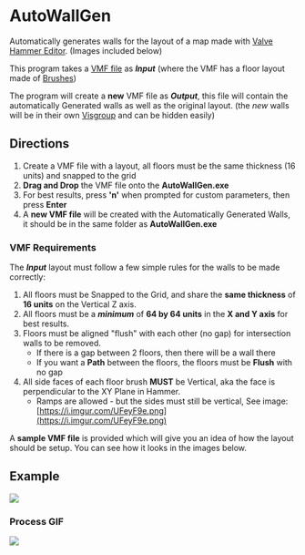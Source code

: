 # AutoWallGen
Automatically generates walls for the layout of a map made with [Valve Hammer Editor](https://developer.valvesoftware.com/wiki/Valve_Hammer_Editor). (Images included below)

This program takes a [VMF file](https://developer.valvesoftware.com/wiki/VMF) as ***Input*** (where the VMF has a floor layout made of [Brushes](https://developer.valvesoftware.com/wiki/Brush))

The program will create a **new** VMF file as ***Output***, this file will contain the automatically Generated walls as well as the original layout. (the *new* walls will be in their own [Visgroup](https://developer.valvesoftware.com/wiki/Visgroup) and can be hidden easily)


## Directions

1. Create a VMF file with a layout, all floors must be the same thickness (16 units) and snapped to the grid
2. **Drag and Drop** the VMF file onto the **AutoWallGen.exe**
3. For best results, press **'n'** when prompted for custom parameters, then press **Enter**
4. A **new VMF file** will be created with the Automatically Generated Walls, it should be in the same folder as **AutoWallGen.exe**

### VMF Requirements

The ***Input*** layout must follow a few simple rules for the walls to be made correctly:
1. All floors must be Snapped to the Grid, and share the **same thickness** of **16 units** on the Vertical Z axis.
2. All floors must be a ***minimum*** of **64 by 64 units** in the **X and Y axis** for best results.
3. Floors must be aligned "flush" with each other (no gap) for intersection walls to be removed.
    - If there is a gap between 2 floors, then there will be a wall there
    - If you want a **Path** between the floors, the floors must be **Flush** with no gap
4. All side faces of each floor brush **MUST** be Vertical, aka the face is perpendicular to the XY Plane in Hammer. 
    - Ramps are allowed - but the sides must still be vertical, See image: [https://i.imgur.com/UFeyF9e.png](https://i.imgur.com/UFeyF9e.png)

A **sample VMF file** is provided which will give you an idea of how the layout should be setup. You can see how it looks in the images below.

## Example
![](https://i.imgur.com/QasEF5d.png)

### Process GIF
![](https://image.ibb.co/bEiamw/Auto_Wall_Gen_Gif_41.gif)



